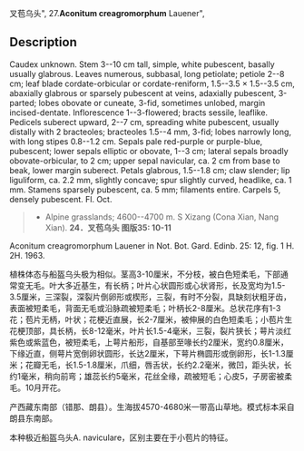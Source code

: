 叉苞乌头",
27.**Aconitum creagromorphum** Lauener",

## Description
Caudex unknown. Stem 3--10 cm tall, simple, white pubescent, basally usually glabrous. Leaves numerous, subbasal, long petiolate; petiole 2--8 cm; leaf blade cordate-orbicular or cordate-reniform, 1.5--3.5 × 1.5--3.5 cm, abaxially glabrous or sparsely pubescent at veins, adaxially pubescent, 3-parted; lobes obovate or cuneate, 3-fid, sometimes unlobed, margin incised-dentate. Inflorescence 1--3-flowered; bracts sessile, leaflike. Pedicels suberect upward, 2--7 cm, spreading white pubescent, usually distally with 2 bracteoles; bracteoles 1.5--4 mm, 3-fid; lobes narrowly long, with long stipes 0.8--1.2 cm. Sepals pale red-purple or purple-blue, pubescent; lower sepals elliptic or obovate, 1--3 cm; lateral sepals broadly obovate-orbicular, to 2 cm; upper sepal navicular, ca. 2 cm from base to beak, lower margin suberect. Petals glabrous, 1.5--1.8 cm; claw slender; lip liguliform, ca. 2.2 mm, slightly concave; spur slightly curved, headlike, ca. 1 mm. Stamens sparsely pubescent, ca. 5 mm; filaments entire. Carpels 5, densely pubescent. Fl. Oct.

> * Alpine grasslands; 4600--4700 m. S Xizang (Cona Xian, Nang Xian).
**24．叉苞乌头 图版35: 10-11**

Aconitum creagromorphum Lauener in Not. Bot. Gard. Edinb. 25: 12, fig. 1 H. 2H. 1963.

植株体态与船盔乌头极为相似。茎高3-10厘米，不分枝，被白色短柔毛，下部通常变无毛。叶大多近基生，有长柄；叶片心状圆形或心状肾形，长及宽均为1.5-3.5厘米，三深裂，深裂片倒卵形或楔形，三裂，有时不分裂，具缺刻状粗牙齿，表面被短柔毛，背面无毛或沿脉疏被短柔毛；叶柄长2-8厘米。总状花序有1-3花；苞片无柄，叶状；花梗近直展，长2-7厘米，被伸展的白色短柔毛；小苞片生花梗顶部，具长柄，长8-12毫米，叶片长1.5-4毫米，三裂，裂片狭长；萼片淡红紫色或紫蓝色，被短柔毛，上萼片船形，自基部至喙长约2厘米，宽约0.8厘米，下缘近直，侧萼片宽倒卵状圆形，长达2厘米，下萼片椭圆形或倒卵形，长1-1.3厘米；花瓣无毛，长1.5-1.8厘米，爪细，唇舌状，长约2.2毫米，微凹，距头状，长约1毫米，稍向前弯；雄蕊长约5毫米，花丝全缘，疏被短毛；心皮5，子房密被柔毛。10月开花。

产西藏东南部（错那、朗县）。生海拔4570-4680米一带高山草地。模式标本采自朗县东南部。

本种极近船盔乌头A. naviculare，区别主要在于小苞片的特征。
